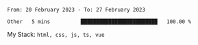 <!--START_SECTION:waka-->

```text
From: 20 February 2023 - To: 27 February 2023

Other   5 mins          █████████████████████████   100.00 %
```

<!--END_SECTION:waka-->
My Stack: `html, css, js, ts, vue`
